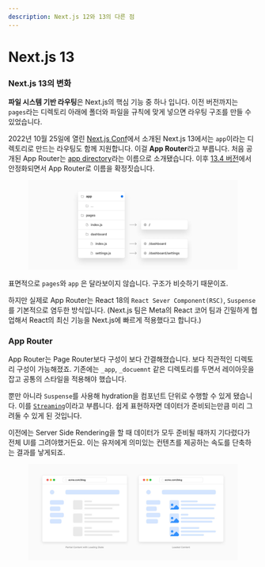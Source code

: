```yaml
---
description: Next.js 12와 13의 다른 점
---
```


# Next.js 13

### Next.js 13의 변화

**파일 시스템 기반 라우팅**은 Next.js의 핵심 기능 중 하나 입니다. 이전 버전까지는 `pages`라는 디렉토리 아래에 폴더와 파일을 규칙에 맞게 넣으면 라우팅 구조를 만들 수 있었습니다.&#x20;

2022년 10월 25일에 열린 [Next.js Conf](https://nextjs.org/conf)에서 소개된 Next.js 13에서는 `app`이라는 디렉토리로 만드는 라우팅도 함께 지원합니다. 이걸 **App Router**라고 부릅니다. 처음 공개된 App Router는 [app directory](https://nextjs.org/blog/next-13#new-app-directory-beta)라는 이름으로 소개됐습니다. 이후 [13.4 버전](https://nextjs.org/blog/next-13-4#nextjs-app-router)에서 안정화되면서 App Router로 이름을 확정짓습니다.

<figure><img src="../../../.gitbook/assets/image (12).png" alt=""><figcaption></figcaption></figure>

표면적으로 `pages`와 `app` 은 달라보이지 않습니다. 구조가 비슷하기 때문이죠.&#x20;

하지만 실제로 App Router는 React 18의 `React Sever Component(RSC)`, `Suspense`를 기본적으로 염두한 방식입니다. (Next.js 팀은 Meta의 React 코어 팀과 긴밀하게 협업해서 React의 최신 기능을 Next.js에 빠르게 적용했다고 합니다.)



### App Router

App Router는 Page Router보다 구성이 보다 간결해졌습니다. 보다 직관적인 디렉토리 구성이 가능해졌죠. 기존에는 `_app`, `_docuemnt` 같은 디렉토리를 두면서 레이아웃을 잡고 공통의 스타일을 적용해야 했습니다.

뿐만 아니라 `Suspense`를 사용해 hydration을 컴포넌트 단위로 수행할 수 있게 됐습니다. 이를 [`Streaming`](https://nextjs.org/blog/next-13#streaming)이라고 부릅니다. 쉽게 표현하자면 데이터가 준비되는만큼 미리 그려둘 수 있게 된 것입니다.&#x20;

이전에는 Server Side Rendering을 할 때 데이터가 모두 준비될 때까지 기다렸다가 전체 UI를 그려야했거든요. 이는 유저에게 의미있는 컨텐츠를 제공하는 속도를 단축하는 결과를 낳게되죠.

<figure><img src="../../../.gitbook/assets/image (13).png" alt=""><figcaption></figcaption></figure>






